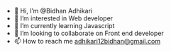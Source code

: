 - 👋 Hi, I’m @Bidhan Adhikari
- 👀 I’m interested in Web developer
- 🌱 I’m currently learning Javascript 
- 💞️ I’m looking to collaborate on Front end developer
- 📫 How to reach me adhikari12bidhan@gmail.com

<!---
Bidhan33/Bidhan33 is a ✨ special ✨ repository because its `README.md` (this file) appears on your GitHub profile.
You can click the Preview link to take a look at your changes.
--->
